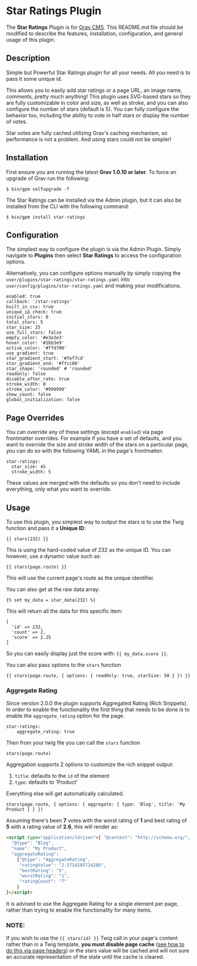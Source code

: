 # Star Ratings Plugin

The **Star Ratings** Plugin is for [Grav CMS](http://github.com/getgrav/grav).  This README.md file should be modified to describe the features, installation, configuration, and general usage of this plugin.

## Description

Simple but Powerful Star Ratings plugin for all your needs. All you need is to pass it some unique id. 

This allows you to easily add star ratings or a page URL, an image name, comments, pretty much anything!  This plugin uses SVG-based stars so they are fully customizable in color and size, as well as stroke, and you can also configure the number of stars (default is 5).  You can fully configure the behavior too, including the ability to vote in half stars or display the number of votes.

Star votes are fully cached utilizing Grav's caching mechanism, so performance is not a problem.  And using stars could not be simpler!

## Installation

First ensure you are running the latest **Grav 1.0.10 or later**. To force an upgrade of Grav run the following:

```
$ bin/gpm selfupgrade -f
```

The Star Ratings can be installed via the Admin plugin, but it can also be installed from the CLI with the following command:

```
$ bin/gpm install star-ratings
```

## Configuration

The simplest way to configure the plugin is via the Admin Plugin.  Simply navigate to **Plugins** then select **Star Ratings** to access the configuration options.

Alternatively, you can configure options manually by simply copying the `user/plugins/star-ratings/star-ratings.yaml` into `user/config/plugins/star-ratings.yaml` and making your modifications.

```
enabled: true
callback: '/star-ratings'
built_in_css: true
unique_ip_check: true
initial_stars: 0
total_stars: 5
star_size: 25
use_full_stars: false
empty_color: '#e3e3e3'
hover_color: '#1bb3e9'
active_color: '#ffd700'
use_gradient: true
star_gradient_start: '#fef7cd'
star_gradient_end: '#ffcc00'
star_shape: 'rounded' # 'rounded'
readonly: false
disable_after_rate: true
stroke_width: 0
stroke_color: '#999999'
show_count: false
global_initialization: false
```


## Page Overrides

You can override any of these settings (except `enabled`) via page frontmatter overrides.  For example if you have a set of defaults, and you want to override the size and stroke width of the stars on a particular page, you can do so with the following YAML in the page's frontmatter:

```
star-ratings:
  star_size: 45
  stroke_width: 5
```

These values are merged with the defaults so you don't need to include everything, only what you want to override.

## Usage

To use this plugin, you simplest way to output the stars is to use the Twig function and pass it a **Unique ID**:

```
{{ stars(232) }}
```

This is using the hard-coded value of 232 as the unique ID.  You can however, use a dynamic value such as:

```
{{ stars(page.route) }}
```

This will use the current page's route as the unique identifier.

You can also get at the raw data array:

```
{% set my_data = star_data(232) %}
```

This will return all the data for this specific item:

```
[
  'id' => 232,
  'count' => 2,
  'score' => 2.25
]

```

So you can easily display just the score with: `{{ my_data.score }}`.

You can also pass options to the `stars` function

```
{{ stars(page.route, { options: { readOnly: true, starSize: 50 } }) }}
```

### Aggregate Rating

Since version 2.0.0 the plugin supports Aggregated Rating (Rich Snippets). In order to enable the functionality the first thing that needs to be done is to enable the `aggregate_rating` option for the page.

```
star-ratings:
    aggregate_rating: true
```

Then from your twig file you can call the `stars` function

```
stars(page.route)
```

Aggregation supports 2 options to customize the rich snippet output:

1. `title`: defaults to the `id` of the element
2. `type`: defaults to 'Product'

Everything else will get automatically calculated. 

```
stars(page.route, { options: { aggregate: { type: 'Blog', title: 'My Product } } })
```

Assuming there's been **7** votes with the worst rating of **1** and best rating of **5** with a rating value of **2.6**, this will render as:

```html
<script type="application/ld+json">{ "@context": "http://schema.org/",
  "@type": "Blog",
  "name": "My Product",
  "aggregateRating":
    {"@type": "AggregateRating",
     "ratingValue": "2.5714285714286",
     "bestRating": "5",
     "worstRating": "1",
     "ratingCount": "7"
    }
}</script>
```

It is advised to use the Aggregate Rating for a single element per page, rather than trying to enable the functionality for many items.

### NOTE:

If you wish to use the `{{ stars(id) }}` Twig call in your page's content rather than in a Twig template, **you must disable page cache** ([see how to do this via page headers](https://learn.getgrav.org/content/headers#cache-enable)) or the stars value will be cached and will not sure an accurate representation of the state until the cache is cleared.
